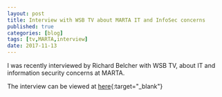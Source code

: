 ```yaml
---
layout: post
title: Interview with WSB TV about MARTA IT and InfoSec concerns
published: true
categories: [blog]
tags: [tv,MARTA,interview]
date: 2017-11-13
---
```


I was recently interviewed by Richard Belcher with WSB TV, about IT and information security concerns at MARTA.

The interview can be viewed at [here](https://goo.gl/Jtp5kQ){:target="_blank"}
